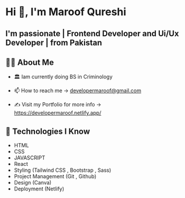 # Hi 👋, I'm Maroof Qureshi

## I'm passionate | Frontend Developer and Ui/Ux Developer | from Pakistan

## 🙋‍♂️ About Me

- 🏛️ Iam currently doing BS in Criminology

- 📫 How to reach me -> developermaroof@gmail.com

- ✍️ Visit my Portfolio for more info -> https://developermaroof.netlify.app/

## 🤖 Technologies I Know

- HTML
- CSS
- JAVASCRIPT
- React
- Styling (Tailwind CSS , Bootstrap , Sass)
- Project Management (Git , Github)
- Design (Canva)
- Deployment (Netlify)
